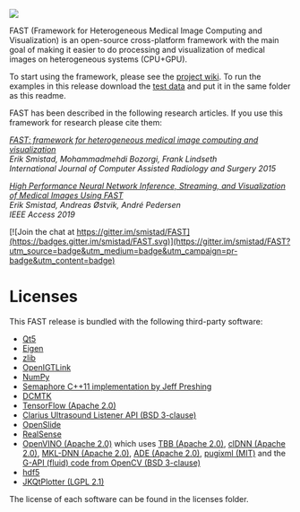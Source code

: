 ![](https://github.com/smistad/FAST/wiki/images/fast_logo.png)

FAST (Framework for Heterogeneous Medical Image Computing and Visualization) is an open-source cross-platform framework with the main goal of making it easier to do processing and visualization of medical images on heterogeneous systems (CPU+GPU).

To start using the framework, please see the [project wiki](https://github.com/smistad/FAST/wiki/). To run the examples in this release download the [test data](https://github.com/smistad/FAST/wiki/Test-data) and put it in the same folder as this readme.

FAST has been described in the following research articles. If you use this framework for research please cite them:

*[FAST: framework for heterogeneous medical image computing and visualization](http://www.eriksmistad.no/wp-content/uploads/FAST_framework_for_heterogeneous_medical_image_computing_and_visualization.pdf)  
Erik Smistad, Mohammadmehdi Bozorgi, Frank Lindseth  
International Journal of Computer Assisted Radiology and Surgery 2015*

*[High Performance Neural Network Inference, Streaming, and Visualization of Medical Images Using FAST](https://www.eriksmistad.no/wp-content/uploads/High-Performance-Neural-Network-Inference-Streaming-and-Visualization-of-Medical-Images-Using-FAST.pdf)  
Erik Smistad, Andreas Østvik, André Pedersen  
IEEE Access 2019*

[![Join the chat at https://gitter.im/smistad/FAST](https://badges.gitter.im/smistad/FAST.svg)](https://gitter.im/smistad/FAST?utm_source=badge&utm_medium=badge&utm_campaign=pr-badge&utm_content=badge)


Licenses
=========================
This FAST release is bundled with the following third-party software:

* [Qt5](https://www.qt.io)
* [Eigen](http://eigen.tuxfamily.org)
* [zlib](http://www.zlib.net)
* [OpenIGTLink](http://openigtlink.org)
* [NumPy](http://www.numpy.org)
* [Semaphore C++11 implementation by Jeff Preshing](https://github.com/preshing/cpp11-on-multicore)
* [DCMTK](https://github.com/DCMTK/dcmtk)
* [TensorFlow (Apache 2.0)](http://tensorflow.org)
* [Clarius Ultrasound Listener API (BSD 3-clause)](https://github.com/clariusdev/listener)
* [OpenSlide](https://openslide.org)
* [RealSense](https://github.com/IntelRealSense/librealsense)
* [OpenVINO (Apache 2.0)](http://github.com/opencv/dldt) which uses [TBB (Apache 2.0)](https://github.com/intel/tbb), [clDNN (Apache 2.0)](https://github.com/intel/cldnn), [MKL-DNN (Apache 2.0)](https://github.com/intel/mkl-dnn), [ADE (Apache 2.0)](https://github.com/opencv/ade), [pugixml (MIT)](https://pugixml.org/) and the [G-API (fluid) code from OpenCV (BSD 3-clause)](https://github.com/opencv/opencv/wiki/Graph-API)
* [hdf5](https://bitbucket.hdfgroup.org/projects/HDFFV/repos/hdf5/browse)
* [JKQtPlotter (LGPL 2.1)](https://github.com/jkriege2/JKQtPlotter)

The license of each software can be found in the licenses folder.
